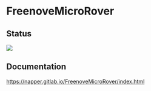 # FreenoveMicroRover

## Status
![](https://github.com/KevinNapper/FreenoveMicroRover/workflows/ci/badge.svg)

## Documentation
https://napper.gitlab.io/FreenoveMicroRover/index.html
